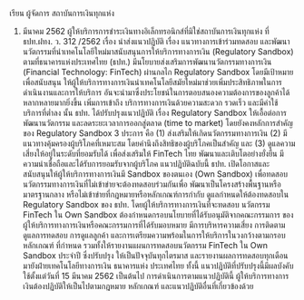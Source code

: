 เรียน ผู้จัดการ
สถาบันการเงินทุกแห่ง
1) มีนาคม 2562
ผู้ให้บริการการชำระเงินทางอิเล็กทรอนิกส์ที่มิใช่สถาบันการเงินทุกแห่ง
ที่ ธปท.ฝทง. ว. 312 /2562 เรื่อง นำส่งแนวปฏิบัติ เรื่อง แนวทางการเข้าร่วมทดสอบ
และพัฒนานวัตกรรมที่นําเทคโนโลยีใหม่มาสนับสนุนการให้บริการทางการเงิน
(Regulatory Sandbox)
ตามที่ธนาคารแห่งประเทศไทย (ธปท.) มีนโยบายส่งเสริมการพัฒนานวัตกรรมทางการเงิน
(Financial Technology: FinTech) ผ่านกลไก Regulatory Sandbox โดยมีเป้าหมายเพื่อสนับสนุน
ให้ผู้ให้บริการทางการเงินนำเทคโนโลยีสมัยใหม่มาช่วยเพิ่มประสิทธิภาพในการดำเนินงานและการให้บริการ
อันจะนำมาซึ่งประโยชน์ในการตอบสนองความต้องการของลูกค้าได้หลากหลายมากยิ่งขึ้น เพิ่มการเข้าถึง
บริการทางการเงินด้วยความสะดวก รวดเร็ว และมีค่าใช้บริการที่ต่ำลง นั้น
ธปท. ได้ปรับปรุงแนวปฏิบัติ เรื่อง Regulatory Sandbox ให้เอื้อต่อการพัฒนานวัตกรรม
และลดระยะเวลาการออกสู่ตลาด (time to market) โดยยังคงหลักการสำคัญของ Regulatory Sandbox
3 ประการ คือ (1) ส่งเสริมให้เกิดนวัตกรรมทางการเงิน (2) มีแนวทางคุ้มครองผู้บริโภคที่เหมาะสม
โดยคำนึงถึงสิทธิของผู้บริโภคเป็นสำคัญ และ (3) ดูแลความเสี่ยงให้อยู่ในระดับที่ยอมรับได้ เพื่อส่งเสริมให้
FinTech ไทย พัฒนาและเติบโตอย่างยั่งยืน มีความน่าเชื่อถือและได้รับการยอมรับจากผู้บริโภค
แนวปฏิบัติฉบับนี้ ธปท. เปิดโอกาสและสนับสนุนให้ผู้ให้บริการทางการเงินมี Sandbox
ของตนเอง (Own Sandbox) เพื่อทดสอบนวัตกรรมทางการเงินที่ไม่เข้าข่ายจะต้องทดสอบร่วมกันเพื่อ
พัฒนาเป็นโครงสร้างพื้นฐานหรือมาตรฐานกลาง หรือไม่เข้าข่ายที่กฎหมายหรือหลักเกณฑ์การกำกับ
ดูแลกําหนดให้ต้องทดสอบใน Regulatory Sandbox ของ ธปท. โดยผู้ให้บริการทางการเงินที่จะทดสอบ
นวัตกรรม FinTech ใน Own Sandbox ต้องก๋าหนดกรอบนโยบายที่ได้รับอนุมัติจากคณะกรรมการ
ของผู้ให้บริการทางการเงินหรือคณะกรรมการที่ได้รับมอบหมาย มีการบริหารความเสี่ยง การติดตาม
ดูแลการทดสอบ การดูแลลูกค้า และการเตรียมความพร้อมในการให้บริการในวงกว้างตามกรอบหลักเกณฑ์
ที่กําหนด รวมทั้งให้รายงานแผนการทดสอบนวัตกรรม FinTech ใน Own Sandbox ประจำปี ซึ่งปรับปรุง
ให้เป็นปัจจุบันทุกไตรมาส และรายงานผลการทดสอบทุกเดือน มายังฝ่ายเทคโนโลยีทางการเงิน ธนาคารแห่ง
ประเทศไทย ทั้งนี้ แนวปฏิบัติที่ปรับปรุงนี้มีผลบังคับใช้ตั้งแต่วันที่ 15 มีนาคม 2562 เป็นต้นไป
การดำเนินการตามแนวปฏิบัตินี้ ผู้ให้บริการทางการเงินต้องปฏิบัติให้เป็นไปตามกฎหมาย
หลักเกณฑ์ และแนวปฏิบัติอื่นที่เกี่ยวข้องด้วย
